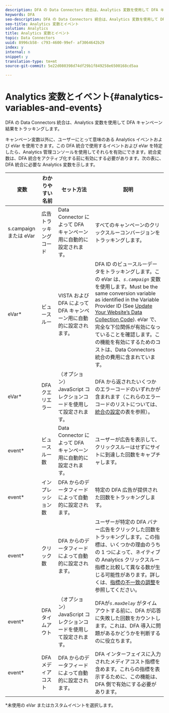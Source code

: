 ```yaml
---
description: DFA の Data Connectors 統合は、Analytics 変数を使用して DFA キャンペーン結果をトラッキングします。
keywords: DFA
seo-description: DFA の Data Connectors 統合は、Analytics 変数を使用して DFA キャンペーン結果をトラッキングします。
seo-title: Analytics 変数とイベント
solution: Analytics
title: Analytics 変数とイベント
topic: Data Connectors
uuid: 8996cb58- c793-4600-99ef- af3064642b29
index: y
internal: n
snippet: y
translation-type: tm+mt
source-git-commit: 5e22d080398d74df29b1f849258e6500168cd5aa

---
```



# Analytics 変数とイベント{#analytics-variables-and-events}

DFA の Data Connectors 統合は、Analytics 変数を使用して DFA キャンペーン結果をトラッキングします。

キャンペーン変数以外に、ユーザーにとって意味のある Analytics イベントおよび eVar を使用できます。この DFA 統合で使用するイベントおよび eVar を特定したら、Analytics 管理コンソールを使用してそれらを有効にできます。統合変数は、DFA 統合をアクティブ化する前に有効にする必要があります。次の表に、DFA 統合に必要な Analytics 変数を示します。

| 変数 | わかりやすい名前 | セット方法 | 説明 |
|---|---|---|---|
| s.campaign または eVar | 広告トラッキングコード | Data Connector によって DFA キャンペーン用に自動的に設定されます。 | すべてのキャンペーンのクリックスルーコンバージョンをトラッキングします。 |
| eVar* | ビュースルー | VISTA および DFA によって DFA キャンペーン用に自動的に設定されます。 | DFA ID のビュースルーデータをトラッキングします。この eVar は、*`s.campaign`* 変数を使用します。Must be the same conversion variable as identified in the Variable Provider ID (See [Update Your Website’s Data Collection Code](../dfa-data-connector-analytics/dfa-integration/dfa-web-site-updates/dfa-update-data-collection-code.md#concept-8c108723ea0b4cc9a8c5cdc2d05894e3)). eVar で、完全な下位関係が有効になっていることを確認します。この機能を有効にするためのコストは、Data Connectors 統合の費用に含まれています。 |
| eVar* | DFA クエリエラー | （オプション）JavaScript コレクションコードを使用して設定されます。 | DFA から返されたいくつかのエラーコードのいずれかが含まれます（これらのエラーコードのリストについては、[統合の設定](../dfa-data-connector-analytics/dfa-integration/dfa-integration.md#concept-cf33e1051c73452cbd26e950d0293858)の表を参照）。 |
| event* | ビュースルー数 | Data Connector によって DFA キャンペーン用に自動的に設定されます。 | ユーザーが広告を表示して、クリックスルーはせずにサイトに到達した回数をキャプチャします。 |
| event* | インプレッション数 | DFA からのデータフィードによって自動的に設定されます。 | 特定の DFA 広告が提供された回数をトラッキングします。 |
| event* | クリック数 | DFA からのデータフィードによって自動的に設定されます。 | ユーザーが特定の DFA バナー広告をクリックした回数をトラッキングします。この指標は、いくつかの理由のうちの 1 つによって、ネイティブの Analytics クリックスルー指標と比較して異なる数が生じる可能性があります。詳しくは、[指標の不一致の調整](../dfa-data-connector-analytics/dfa-reconciling-metric-discrepancies/dfa-reconciling-metric-discrepancies.md#concept-8c31ebe761ca4b3fab1e3a18ef5d098f)を参照してください。 |
| event* | DFA タイムアウト | （オプション）JavaScript コレクションコードを使用して設定されます。 | DFAが&#x200B;*`s.maxDelay`* がタイムアウトする前に、DFA が応答に失敗した回数をカウントします。これは、DFA 導入に問題があるかどうかを判断するのに役立ちます。 |
| event* | DFA メディアコスト | DFA からのデータフィードによって自動的に設定されます。 | DFA インターフェイスに入力されたメディアコスト指標を含めます。これらの指標を表示するために、この機能は、DFA 側で有効にする必要があります。 |

*未使用の eVar またはカスタムイベントを選択します。
